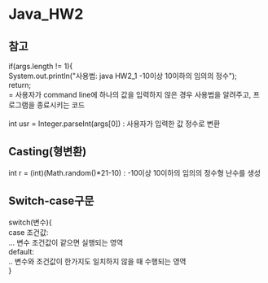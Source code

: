 # Java_HW2
## 참고
if(args.length != 1){<br>
System.out.println("사용법: java HW2_1 -10이상 10이하의 임의의 정수");<br>
return;<br>
= 사용자가 command line에 하나의 값을 입력하지 않은 경우 사용법을 알려주고, 프로그램을 종료시키는 코드<br><br>
int usr = Integer.parseInt(args[0]) : 사용자가 입력한 값 정수로 변환
## Casting(형변환)
int r = (int)(Math.random()*21-10) : -10이상 10이하의 임의의 정수형 난수를 생성
## Switch-case구문
switch(변수){ <br>
case 조건값: <br>
…  변수 조건값이 같으면 실행되는 영역<br>
default:<br>
.. 변수와 조건값이 한가지도 일치하지 않을 때 수행되는 영역 <br>
}<br>

